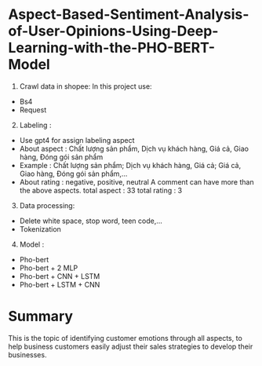 # Aspect-Based-Sentiment-Analysis-of-User-Opinions-Using-Deep-Learning-with-the-PHO-BERT-Model
1. Crawl data in shopee: In this project use:

- Bs4
- Request

2. Labeling :

- Use gpt4 for assign labeling aspect
- About aspect : Chất lượng sản phẩm, Dịch vụ khách hàng, Giá cả, Giao hàng, Đóng gói sản phẩm
- Example : Chất lượng sản phẩm; Dịch vụ khách hàng, Giá cả; Giá cả, Giao hàng, Đóng gói sản phẩm,...
- About rating : negative, positive, neutral A comment can have more than the above aspects. total aspect : 33 total rating : 3

3. Data processing:

- Delete white space, stop word, teen code,...
- Tokenization

4. Model :

- Pho-bert
- Pho-bert + 2 MLP
- Pho-bert + CNN + LSTM
- Pho-bert + LSTM + CNN

# Summary
This is the topic of identifying customer emotions through all aspects, to help business customers easily adjust their sales strategies to develop their businesses.
